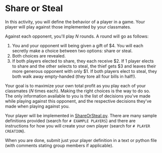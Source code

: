 # Share or Steal

In this activity, you will define the behavior of a player in a game. Your player will play against those implemented by your classmates.

Against each opponent, you'll play $N$ rounds. A round will go as follows:

1. You and your opponent will being given a gift of \$4. You will each secretly make a choice between two options: share or steal.
2. Both choices are revealed.
3. If both players elected to share, they each receive \$2. If 1 player elects to share and the other selects to steal, the thief gets \$3 and leaves their more generous opponent with only \$1. If both players elect to steal, they both walk away empty-handed (they tore all four bills in half!).

Your goal is to maximize your own total profit as you play each of your classmates ($N$ times each). Making the right choices is the way to do so. The only information available to you is the list of decisions you've made while playing against this opponent, and the respective decisions they've made when playing against you.

Your player will be implemented in [ShareOrSteal.py](./ShareOrSteal.py). There are many sample definitions provided (search for `# EXAMPLE PLAYERS`) and there are instructions for how you will create your own player (search for `# PLAYER CREATION`).

When you are done, submit just your player definition in a text or python file (with comments stating group members if applicable).


